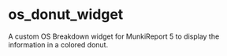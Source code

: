 # os_donut_widget
A custom OS Breakdown widget for MunkiReport 5 to display the information in a colored donut.
